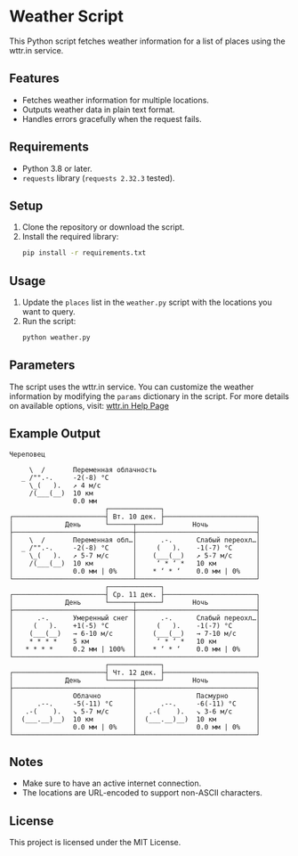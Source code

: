 
# Weather Script

This Python script fetches weather information for a list of places using the wttr.in service.


## Features
- Fetches weather information for multiple locations.
- Outputs weather data in plain text format.
- Handles errors gracefully when the request fails.

## Requirements
- Python 3.8 or later.
- `requests` library (`requests 2.32.3` tested).

## Setup
1. Clone the repository or download the script.
2. Install the required library:
   ```bash
   pip install -r requirements.txt
   ```

## Usage
1. Update the `places` list in the `weather.py` script with the locations you want to query.
2. Run the script:
   ```bash
   python weather.py
   ```

## Parameters
The script uses the wttr.in service. You can customize the weather information by modifying the `params` dictionary in the script. For more details on available options, visit:
[wttr.in Help Page](https://wttr.in/:help)

## Example Output
```
Череповец

     \  /       Переменная облачность
   _ /"".-.     -2(-8) °C
     \_(   ).   ↗ 4 м/c
     /(___(__)  10 км
                0.0 мм
                        ┌─────────────┐
┌───────────────────────┤ Вт. 10 дек. ├───────────────────────┐
│             День      └──────┬──────┘       Ночь            │
├──────────────────────────────┼──────────────────────────────┤
│    \  /       Переменная обл…│      .-.      Слабый переохл…│
│  _ /"".-.     -2(-8) °C      │     (   ).    -1(-7) °C      │
│    \_(   ).   ↗ 5-7 м/c      │    (___(__)   ↗ 5-7 м/c      │
│    /(___(__)  10 км          │     ‘ * ‘ *   10 км          │
│               0.0 мм | 0%    │    * ‘ * ‘    0.0 мм | 0%    │
└──────────────────────────────┴──────────────────────────────┘
                        ┌─────────────┐
┌───────────────────────┤ Ср. 11 дек. ├───────────────────────┐
│             День      └──────┬──────┘       Ночь            │
├──────────────────────────────┼──────────────────────────────┤
│      .-.      Умеренный снег │      .-.      Слабый переохл…│
│     (   ).    +1(-5) °C      │     (   ).    -1(-7) °C      │
│    (___(__)   → 6-10 м/c     │    (___(__)   → 7-10 м/c     │
│    * * * *    5 км           │     ‘ * ‘ *   10 км          │
│   * * * *     0.2 мм | 100%  │    * ‘ * ‘    0.0 мм | 0%    │
└──────────────────────────────┴──────────────────────────────┘
                        ┌─────────────┐
┌───────────────────────┤ Чт. 12 дек. ├───────────────────────┐
│             День      └──────┬──────┘       Ночь            │
├──────────────────────────────┼──────────────────────────────┤
│               Облачно        │               Пасмурно       │
│      .--.     -5(-11) °C     │      .--.     -6(-11) °C     │
│   .-(    ).   ↘ 5-7 м/c      │   .-(    ).   ↘ 3-6 м/c      │
│  (___.__)__)  10 км          │  (___.__)__)  10 км          │
│               0.0 мм | 0%    │               0.0 мм | 0%    │
└──────────────────────────────┴──────────────────────────────┘
```

## Notes
- Make sure to have an active internet connection.
- The locations are URL-encoded to support non-ASCII characters.

## License
This project is licensed under the MIT License.
